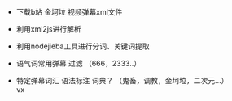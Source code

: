 - 下载b站 金坷垃 视频弹幕xml文件
- 利用xml2js进行解析
- 利用nodejieba工具进行分词、关键词提取

- 语气词常用弹幕 过滤  （666，2333..）
- 特定弹幕词汇 语法标注 词典？ （鬼畜，调教，金坷垃，二次元...）   
vx